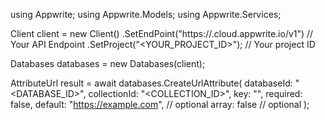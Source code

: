 using Appwrite;
using Appwrite.Models;
using Appwrite.Services;

Client client = new Client()
    .SetEndPoint("https://<REGION>.cloud.appwrite.io/v1") // Your API Endpoint
    .SetProject("<YOUR_PROJECT_ID>"); // Your project ID

Databases databases = new Databases(client);

AttributeUrl result = await databases.CreateUrlAttribute(
    databaseId: "<DATABASE_ID>",
    collectionId: "<COLLECTION_ID>",
    key: "",
    required: false,
    default: "https://example.com", // optional
    array: false // optional
);